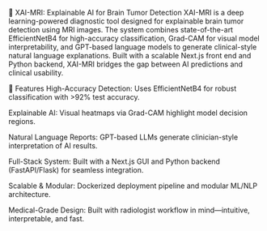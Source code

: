 🧠 XAI-MRI: Explainable AI for Brain Tumor Detection
XAI-MRI is a deep learning-powered diagnostic tool designed for explainable brain tumor detection using MRI images. The system combines state-of-the-art EfficientNetB4 for high-accuracy classification, Grad-CAM for visual model interpretability, and GPT-based language models to generate clinical-style natural language explanations. Built with a scalable Next.js front end and Python backend, XAI-MRI bridges the gap between AI predictions and clinical usability.

🚀 Features
High-Accuracy Detection: Uses EfficientNetB4 for robust classification with >92% test accuracy.

Explainable AI: Visual heatmaps via Grad-CAM highlight model decision regions.

Natural Language Reports: GPT-based LLMs generate clinician-style interpretation of AI results.

Full-Stack System: Built with a Next.js GUI and Python backend (FastAPI/Flask) for seamless integration.

Scalable & Modular: Dockerized deployment pipeline and modular ML/NLP architecture.

Medical-Grade Design: Built with radiologist workflow in mind—intuitive, interpretable, and fast.
